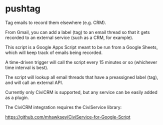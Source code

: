 # pushtag
Tag emails to record them elsewhere (e.g. CRM).

From Gmail, you can add a label (tag) to an email thread so that it gets recorded to an external service (such as a CRM, for example).

This script is a Google Apps Script meant to be run from a Google Sheets, which will keep track of emails being recorded.

A time-driven trigger will call the script every 15 minutes or so (whichever time interval is best).

The script will lookup all email threads that have a preassigned label (tag), and will call an external API.

Currently only CiviCRM is supported, but any service can be easily added as a plugin.

The CiviCRM integration requires the CiviService library:

https://github.com/mhawksey/CiviService-for-Google-Script

 
